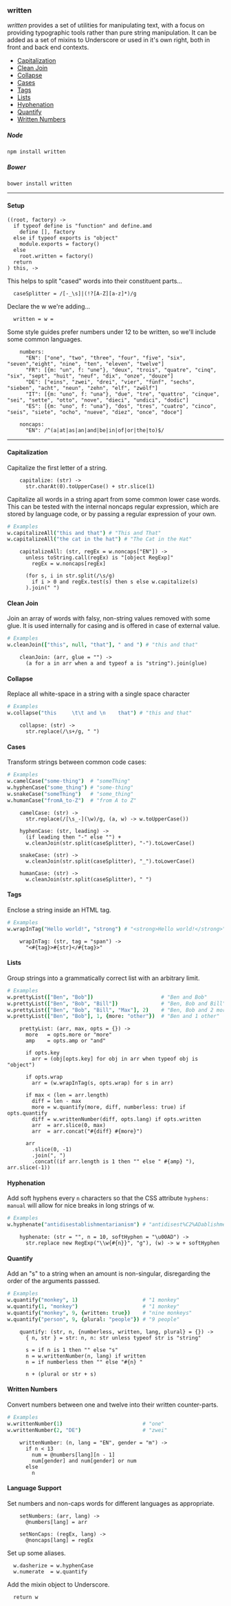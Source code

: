 ### written

*written* provides a set of utilities for manipulating text, with a focus on
providing typographic tools rather than pure string manipulation. It can be
added as a set of mixins to Underscore or used in it's own right, both in
front and back end contexts.

- [Capitalization](#capitalization)
- [Clean Join](#clean-join)
- [Collapse](#collapse)
- [Cases](#cases)
- [Tags](#tags)
- [Lists](#lists)
- [Hyphenation](#hyphenation)
- [Quantify](#quantify)
- [Written Numbers](#written-numbers)

##### Node

```
npm install written
```

##### Bower

```
bower install written
```

-------

#### Setup

    ((root, factory) ->
      if typeof define is "function" and define.amd
        define [], factory
      else if typeof exports is "object"
        module.exports = factory()
      else
        root.written = factory()
      return
    ) this, ->


This helps to split "cased" words into their constituent parts...

      caseSplitter = /[-_\s]|(!?[A-Z][a-z]*)/g

Declare the w we're adding...

      written = w =

Some style guides prefer numbers under 12 to be written, so we'll include
some common languages.

        numbers:
          "EN": ["one", "two", "three", "four", "five", "six", "seven","eight", "nine", "ten", "eleven", "twelve"]
          "FR": [{m: "un", f: "une"}, "deux", "trois", "quatre", "cinq", "six", "sept", "huit", "neuf", "dix", "onze", "douze"]
          "DE": ["eins", "zwei", "drei", "vier", "fünf", "sechs", "sieben", "acht", "neun", "zehn", "elf", "zwölf"]
          "IT": [{m: "uno", f: "una"}, "due", "tre", "quattro", "cinque", "sei", "sette", "otto", "nove", "dieci", "undici", "dodic"]
          "ES": [{m: "uno", f: "una"}, "dos", "tres", "cuatro", "cinco", "seis", "siete", "ocho", "nueve", "diez", "once", "doce"]

        noncaps:
          "EN": /^(a|at|as|an|and|be|in|of|or|the|to)$/

-------


#### Capitalization
Capitalize the first letter of a string.

        capitalize: (str) ->
          str.charAt(0).toUpperCase() + str.slice(1)

Capitalize all words in a string apart from some common lower case words.
This can be tested with the internal noncaps regular expression, which are
stored by language code, or by passing a regular expression of your own.

```coffee
# Examples
w.capitalizeAll("this and that") # "This and That"
w.capitalizeAll("the cat in the hat") # "The Cat in the Hat"
```

        capitalizeAll: (str, regEx = w.noncaps["EN"]) ->
          unless toString.call(regEx) is "[object RegExp]"
            regEx = w.noncaps[regEx]

          (for s, i in str.split(/\s/g)
            if i > 0 and regEx.test(s) then s else w.capitalize(s)
          ).join(" ")

#### Clean Join
Join an array of words with falsy, non-string values removed with some glue.
It is used internally for casing and is offered in case of external value.

```coffee
# Examples
w.cleanJoin(["this", null, "that"], " and ") # "this and that"
```

        cleanJoin: (arr, glue = "") ->
          (a for a in arr when a and typeof a is "string").join(glue)

#### Collapse
Replace all white-space in a string with a single space character

```coffee
# Examples
w.collapse("this     \t\t and \n    that") # "this and that"
```

        collapse: (str) ->
          str.replace(/\s+/g, " ")

#### Cases
Transform strings between common code cases:

```coffee
# Examples
w.camelCase("some-thing")  # "someThing"
w.hyphenCase("some_thing") # "some-thing"
w.snakeCase("someThing")   # "some_thing"
w.humanCase("fromA_to-Z")  # "from A to Z"
```

        camelCase: (str) ->
          str.replace(/[\s_-](\w)/g, (a, w) -> w.toUpperCase())

        hyphenCase: (str, leading) ->
          (if leading then "-" else "") +
          w.cleanJoin(str.split(caseSplitter), "-").toLowerCase()

        snakeCase: (str) ->
          w.cleanJoin(str.split(caseSplitter), "_").toLowerCase()

        humanCase: (str) ->
          w.cleanJoin(str.split(caseSplitter), " ")


#### Tags
Enclose a string inside an HTML tag.

```coffee
# Examples
w.wrapInTag("Hello world!", "strong") # "<strong>Hello world!</strong>"
```

        wrapInTag: (str, tag = "span") ->
          "<#{tag}>#{str}</#{tag}>"

#### Lists
Group strings into a grammatically correct list with an arbitrary limit.

```coffee
# Examples
w.prettyList(["Ben", "Bob"])                      # "Ben and Bob"
w.prettyList(["Ben", "Bob", "Bill"])              # "Ben, Bob and Bill"
w.prettyList(["Ben", "Bob", "Bill", "Max"], 2)    # "Ben, Bob and 2 more"
w.prettyList(["Ben", "Bob"], 1, {more: "other"})  # "Ben and 1 other"
```

        prettyList: (arr, max, opts = {}) ->
          more   = opts.more or "more"
          amp    = opts.amp or "and"

          if opts.key
            arr = (obj[opts.key] for obj in arr when typeof obj is "object")

          if opts.wrap
            arr = (w.wrapInTag(s, opts.wrap) for s in arr)

          if max < (len = arr.length)
            diff = len - max
            more = w.quantify(more, diff, numberless: true) if opts.quantify
            diff = w.writtenNumber(diff, opts.lang) if opts.written
            arr  = arr.slice(0, max)
            arr  = arr.concat("#{diff} #{more}")

          arr
            .slice(0, -1)
            .join(", ")
            .concat((if arr.length is 1 then "" else " #{amp} "), arr.slice(-1))


#### Hyphenation
Add soft hyphens every `n` characters so that the CSS attribute
`hyphens: manual` will allow for nice breaks in long strings of w.

```coffee
# Examples
w.hyphenate("antidisestablishmentarianism") # "antidisest%C2%ADablishment%C2%ADarianism"
```

        hyphenate: (str = "", n = 10, softHyphen = "\u00AD") ->
          str.replace new RegExp("\\w{#{n}}", "g"), (w) -> w + softHyphen


#### Quantify
Add an "s" to a string when an amount is non-singular, disregarding the
order of the arguments passsed.

```coffee
# Examples
w.quantify("monkey", 1)                     # "1 monkey"
w.quantify(1, "monkey")                     # "1 monkey"
w.quantify("monkey", 9, {written: true})    # "nine monkeys"
w.quantify("person", 9, {plural: "people"}) # "9 people"
```

        quantify: (str, n, {numberless, written, lang, plural} = {}) ->
          { n, str } = str: n, n: str unless typeof str is "string"

          s = if n is 1 then "" else "s"
          n = w.writtenNumber(n, lang) if written
          n = if numberless then "" else "#{n} "

          n + (plural or str + s)

#### Written Numbers
Convert numbers between one and twelve into their written counter-parts.

```coffee
# Examples
w.writtenNumber(1)                          # "one"
w.writtenNumber(2, "DE")                    # "zwei"
```

        writtenNumber: (n, lang = "EN", gender = "m") ->
          if n < 13
            num = @numbers[lang][n - 1]
            num[gender] and num[gender] or num
          else
            n

#### Language Support
Set numbers and non-caps words for different languages as appropriate.

        setNumbers: (arr, lang) ->
          @numbers[lang] = arr

        setNonCaps: (regEx, lang) ->
          @noncaps[lang] = regEx

Set up some aliases.

      w.dasherize = w.hyphenCase
      w.numerate  = w.quantify

Add the mixin object to Underscore.

      return w
